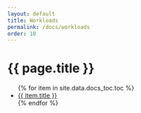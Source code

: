```yaml
---
layout: default
title: Workloads
permalink: /docs/workloads
order: 10
---
```


<div class="container">
  <div class="row">
    <h1>{{ page.title }}</h1>
  </div>
  <div class="row">
    <div class="col-3">
      <ul class="docs-navigation">
        {% for item in site.data.docs_toc.toc %}
          <li class="docs-navigation--item">
            <a href="{{ item.url }}" {% if page.title == item.title %} class="docs-navigation--item_link active" {% else %} class="docs-navigation--item_link" {% endif %}>
              {{ item.title }}
            </a>
          </li>
        {% endfor %}
      </ul>
    </div>
    <div class="docs">
    </div>
  </div>
</div>
